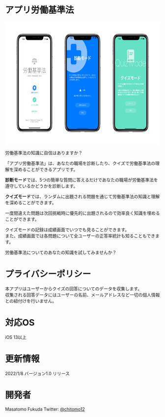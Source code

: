 
# アプリ労働基準法
<img src="https://github.com/chitomo12/Rodokijunho/blob/main/アプリ労働基準法GitHubヘッダ.png?raw=true" alt="アプリ労働基準法" height="400">
<blockquote class=”twitter-tweet” data-conversation=”none”><a href=”https://twitter.com/o_ob/statuses/1267113139851558912”></a></blockquote>
労働基準法の知識に自信はありますか？

「アプリ労働基準法」は、あなたの職場を診断したり、クイズで労働基準法の理解を深めることができるアプリです。

**診断モード**では、5つの簡単な質問に答えるだけであなたの職場が労働基準法を遵守しているかどうかを診断します。

**クイズモード**では、ランダムに出題される問題を通じて労働基準法の知識と理解を深めることができます。

一度間違えた問題は次回挑戦時に優先的に出題されるので効率良く知識を埋めることができます。

クイズモードの記録は成績画面でいつでも見ることができます。  
また、成績画面では各問題について全ユーザーの正答率統計も知ることもできます。

労働基準法についてのあなたの知識を試してみませんか？

# プライバシーポリシー

本アプリはユーザーからクイズの回答についてのデータを収集します。  
収集される回答データにはユーザーの名前、メールアドレスなど一切の個人情報との紐付けを行いません。

# 対応OS

iOS 13以上

# 更新情報

2022/1/8 バージョン1.0 リリース

# 開発者

Masatomo Fukuda
Twitter: [@chitomo12](https://twitter.com/chitomo12)
